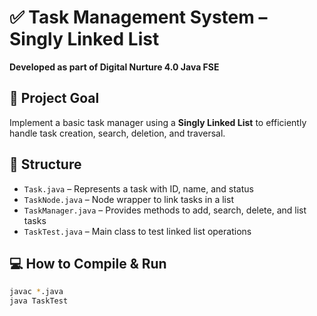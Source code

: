 # ✅ Task Management System – Singly Linked List

**Developed as part of Digital Nurture 4.0 Java FSE**

## 🎯 Project Goal

Implement a basic task manager using a **Singly Linked List** to efficiently handle task creation, search, deletion, and traversal.

## 📁 Structure

- `Task.java` – Represents a task with ID, name, and status  
- `TaskNode.java` – Node wrapper to link tasks in a list  
- `TaskManager.java` – Provides methods to add, search, delete, and list tasks  
- `TaskTest.java` – Main class to test linked list operations

## 💻 How to Compile & Run

```bash
javac *.java
java TaskTest